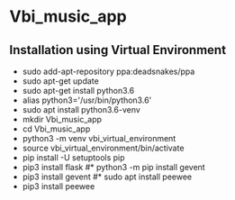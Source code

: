 # Vbi_music_app


## Installation using Virtual Environment
* sudo add-apt-repository ppa:deadsnakes/ppa
* sudo apt-get update
* sudo apt-get install python3.6
* alias python3='/usr/bin/python3.6'
* sudo apt install python3.6-venv
* mkdir Vbi_music_app
* cd Vbi_music_app
* python3 -m venv vbi_virtual_environment
* source vbi_virtual_environment/bin/activate
* pip install -U setuptools pip
* pip3 install flask
#* python3 -m pip install gevent
* pip3 install gevent
#* sudo apt install peewee
* pip3 install peewee

